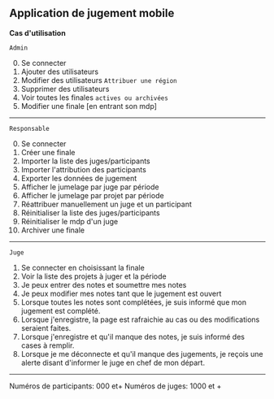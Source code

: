 ## Application de jugement mobile

**Cas d'utilisation**

`Admin`

0. Se connecter
1. Ajouter des utilisateurs
1. Modifier des utilisateurs `Attribuer une région`
1. Supprimer des utilisateurs
1. Voir toutes les finales `actives ou archivées`
1. Modifier une finale [en entrant son mdp]

---

`Responsable`

0. Se connecter
1. Créer une finale
1. Importer la liste des juges/participants
1. Importer l'attribution des participants
1. Exporter les données de jugement
1. Afficher le jumelage par juge par période
1. Afficher le jumelage par projet par période
1. Réattribuer manuellement un juge et un participant
1. Réinitialiser la liste des juges/participants
1. Réinitialiser le mdp d'un juge
1. Archiver une finale

---

`Juge`

1. Se connecter en choisissant la finale
2. Voir la liste des projets à juger et la période
3. Je peux entrer des notes et soumettre mes notes
4. Je peux modifier mes notes tant que le jugement est ouvert
5. Lorsque toutes les notes sont complétées, je suis informé que mon jugement est complété.
6. Lorsque j'enregistre, la page est rafraichie au cas ou des modifications seraient faites.
7. Lorsque j'enregistre et qu'il manque des notes, je suis informé des cases à remplir.
8. Lorsque je me déconnecte et qu'il manque des jugements, je reçois une alerte disant d'informer le juge en chef de mon départ.

---

Numéros de participants: 000 et+ Numéros de juges: 1000 et +
